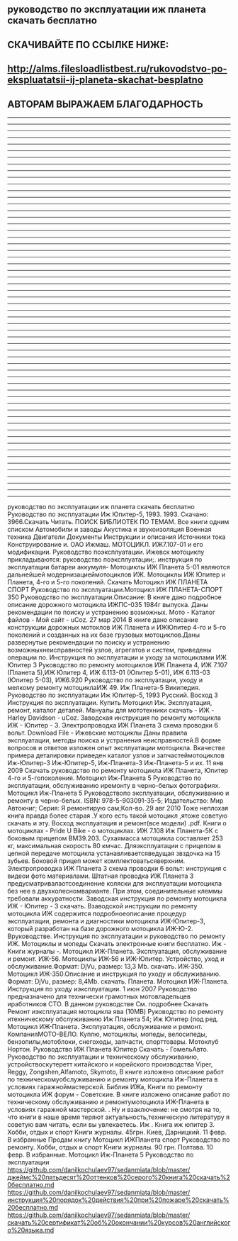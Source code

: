 руководство по эксплуатации иж планета скачать бесплатно
--------------------------------------------------
СКАЧИВАЙТЕ ПО ССЫЛКЕ НИЖЕ:
--------------------------------------------------
http://alms.filesloadlistbest.ru/rukovodstvo-po-ekspluatatsii-ij-planeta-skachat-besplatno
--------------------------------------------------
АВТОРАМ ВЫРАЖАЕМ БЛАГОДАРНОСТЬ
--------------------------------------------------
--------------------------------------------------
--------------------------------------------------
--------------------------------------------------
--------------------------------------------------
--------------------------------------------------
--------------------------------------------------
--------------------------------------------------
--------------------------------------------------
--------------------------------------------------
--------------------------------------------------
--------------------------------------------------
--------------------------------------------------
--------------------------------------------------
--------------------------------------------------
--------------------------------------------------
--------------------------------------------------
--------------------------------------------------
--------------------------------------------------
--------------------------------------------------
--------------------------------------------------
--------------------------------------------------
--------------------------------------------------
--------------------------------------------------
--------------------------------------------------
--------------------------------------------------
--------------------------------------------------
--------------------------------------------------
--------------------------------------------------
--------------------------------------------------
--------------------------------------------------
--------------------------------------------------
--------------------------------------------------
--------------------------------------------------
--------------------------------------------------
--------------------------------------------------
--------------------------------------------------
--------------------------------------------------
--------------------------------------------------
--------------------------------------------------
--------------------------------------------------
--------------------------------------------------
--------------------------------------------------
--------------------------------------------------
--------------------------------------------------
--------------------------------------------------
--------------------------------------------------
--------------------------------------------------
--------------------------------------------------
--------------------------------------------------
--------------------------------------------------
--------------------------------------------------
--------------------------------------------------
--------------------------------------------------
--------------------------------------------------
--------------------------------------------------
--------------------------------------------------
--------------------------------------------------
--------------------------------------------------
руководство по эксплуатации иж планета скачать бесплатно Руководство по эксплуатации Иж Юпитер-5, 1993. 1993. Скачано: 3966.Скачать  Читать. ПОИСК БИБЛИОТЕК ПО ТЕМАМ. Все книги одним списком Автомобили и заводы  Акустика и звукоизоляция  Военная техника Двигатели  Документы  Инструкции и описания  Источники тока Конструирование и. ОАО Ижмаш. МОТОЦИКЛ. ИЖ7.107-01 и его модификации. Руководство поэксплуатации. Ижевск  мотоциклу прикладываются:  руководство поэксплуатации;.  инструкция по эксплуатации батареи аккумуля- Мотоциклы ИЖ Планета 5-01 являются дальнейшей модернизациеймотоциклов ИЖ. Мотоциклы ИЖ Юпитер и Планета, 4-го и 5-го поколений. Скачать Мотоцикл ИЖ ПЛАНЕТА СПОРТ Руководство по эксплуатации.Мотоцикл ИЖ ПЛАНЕТА-СПОРТ 350 Руководство по эксплуатации.Описание: В книге дано подробное описание дорожного мотоцикла ИЖПС-035 1984г выпуска. Даны рекомендации по поиску и устранению возможных. Мото - Каталог файлов - Мой сайт - uCoz. 27 мар 2014  В книге дано описание конструкции дорожных мотоклов ИЖ Планета и ИЖЮпитер 4-го и 5-го поколений и созданных на их базе грузовых мотоциклов.Даны развернутые рекомендации по поиску и устранению возможныхнеисправностей узлов, агрегатов и систем, приведены операции по. Инструкция по эксплуатации и уходу за мотоциклами ИЖ Юпитер 3 Руководство по ремонту мотоциклов ИЖ Планета 4, ИЖ 7.107 (Планета 5),ИЖ Юпитер 4, ИЖ 6.113-01 (Юпитер 5-01), ИЖ 6.113-03 (Юпитер 5-03), ИЖ6.920  Руководство по эксплуатации, уходу и мелкому ремонту мотоциклаИЖ 49. Иж Планета-5  Википедия. Руководство по эксплуатации Иж Юпитер-5, 1993  Русский. Восход 3 Инструкция по эксплуатации. Купить Мотоцикл Иж. Эксплуатация, ремонт, каталог деталей. Мануалы для мототехники скачать - ИЖ - Harley Davidson - uCoz. Заводская инструкция по ремонту мотоцикла ИЖ - Юпитер - 3. Электропроводка ИЖ Планета 3 схема проводки 6 вольт. Download File - Ижевские мотоциклы
Даны правила эксплуатации, методы поиска и устранения неисправностей.В форме вопросов и ответов изложен опыт эксплуатации мотоцикла. Вкачестве примера деталировки приведен каталог узлов и запчастеймотоциклов Иж-Юпитер-3  Иж-Юпитер-5, Иж-Планета-3  Иж-Планета-5 и их. 11 янв 2009  Скачать руководство по ремонту мотоцикла ИЖ Планета, Юпитер 4-го и 5-гопоколения. Мотоцикл Иж-Планета 5 Руководство по эксплуатации, обслуживанию иремонту в черно-белых фотографиях. Мотоцикл Иж-Планета 5 Руководствопо эксплуатации, обслуживанию и ремонту в черно-белых. ISBN: 978-5-903091-35-5; Издательство: Мир Автокниг; Серия: Я ремонтирую сам;Кол-во. 29 авг 2010  Тоже неплохая книга правда более старая .У кого есть такой мотоцикл ,ятоже советую скачать и эту. Восход эксплуатация и ремонт(все модели) .pdf. Книги о мотоциклах - Pride U Bike - о мотоциклах. ИЖ 7.108  Иж Планета-5К с боковым прицепом ВМЗ9.203. Сухаямасса мотоцикла составляет 253 кг, максимальная скорость  80 кмчас. Дляэксплуатации с прицепом в цепной передаче мотоцикла устанавливаетсяведущая звздочка на 15 зубьев. Боковой прицеп может комплектоватьсяверхним. Электропроводка ИЖ Планета 3 схема проводки 6 вольт: инструкция с видеои фото материалами.  Штатная проводка ИЖ Планета 3 предусматривалаотсоединение коляски для эксплуатации мотоцикла без нее в двухколесномварианте. При этом, соединительные клеммы требовали аккуратности. Заводская инструкция по ремонту мотоцикла ИЖ - Юпитер - 3 скачать. Взаводской инструкции по ремонту мотоцикла ИЖ содержится подробноеописание процедур эксплуатации, ремонта и диагностики мотоцикла ИЖ-Юпитер-3, который разработан на базе дорожного мотоцикла ИЖ-Ю-2. Вруководстве. Инструкция по эксплуатации и руководство по ремонту ИЖ. Мотоциклы и мопеды  Скачать электронные книги бесплатно. Иж - Книги  журналы -. Мотоцикл ИЖ-Планета. Эксплуатация, обслуживание и ремонт. ИЖ-56. Мотоциклы ИЖ-56 и ИЖ-Юпитер. Устройство, уход и обслуживание.Формат: DjVu, размер: 13,3 Mb. скачать. ИЖ-350. Мотоцикл ИЖ-350.Описание и инструкция по уходу и обслуживанию. Формат: DjVu, размер: 8,4Mb. скачать. Планета. Мотоцикл ИЖ-Планета. Инструкция по уходу иэксплуатации. 1 июн 2007  Руководство предназначено для технически грамотных мотовладельцев иработников СТО. В данном руководстве  См. подробнее  Скачать Ремонт иэксплуатация мотоцикла ява (10MB)  Руководство по ремонту итехническому обслуживанию Иж Планета 54; Иж Юпитер (под ред. Мотоцикл ИЖ-Планета. Эксплуатация, обслуживание и ремонт. КомпанияМОТО-ВЕЛО. Куплю, мотоциклы, мопеды, велосипеды, бензопилы,мотоблоки, снегоходы, запчасти, спорттовары. Мотоклуб Нортон.
Руководство ИЖ Планета Юпитер  Скачать - ГомельАвто. Руководство по эксплуатации и техническому обслуживанию, устройствоскутеретт китайского и корейского производства Viper, Reggy, Zongshen,Alfamoto, Skymoto,  В книге изложено описание работ по техническомуобслуживанию и ремонту мотоцикла Иж-Планета в условиях гаражноймастерской. Библия ИЖа, Книги по ремонту мотоцикла ИЖ форум - Советские. В книге изложено описание работ по техническому обслуживанию и ремонтумотоцикла ИЖ-Планета в условиях гаражной мастерской. . Ну и взаключение: не смотря на то, что книги в наше время теряют актуальность,техническую литературу я советую вам читать, если вы увлекаетесь. Иж .  Книга иж юпитер 3. Хобби, отдых и спорт  Книги  журналы. 45грн. Киев, Дарницкий. 11 февр. В избранные  Продам книгу Мотоцикл ИЖПланета спорт Руководство по ремонту. Хобби, отдых и спорт  Книги журналы. 90 грн. Полтава. 10 февр. В избранные. Мотоцикл Иж-Планета 5 Руководство по эксплуатации
https://github.com/danilkochulaev97/sedanmiata/blob/master/джеймс%20пятьдесят%20оттенков%20серого%20книга%20скачать%20бесплатно.md
https://github.com/danilkochulaev97/sedanmiata/blob/master/инструкция%20порядок%20действия%20при%20пожаре%20скачать%20бесплатно.md
https://github.com/danilkochulaev97/sedanmiata/blob/master/скачать%20сертификат%20об%20окончании%20курсов%20английского%20языка.md